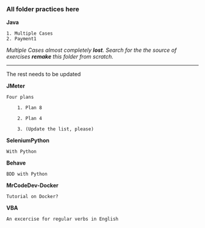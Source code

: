 ### All folder practices here


**Java**

    1. Multiple Cases
    2. Payment1
    
_Multiple Cases almost completely **lost**. Search for the the source of exercises **remake** this folder from scratch._

------------------------------------------------------
The rest needs to be updated


**JMeter** 

    Four plans

        1. Plan 8
        
        2. Plan 4
        
        3. (Update the list, please)



**SeleniumPython**

    With Python


**Behave**

    BDD with Python


**MrCodeDev-Docker**


    Tutorial on Docker?


**VBA**

    An excercise for regular verbs in English

